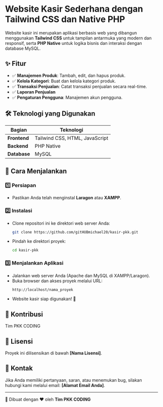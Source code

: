 # Website Kasir Sederhana dengan Tailwind CSS dan Native PHP

Website kasir ini merupakan aplikasi berbasis web yang dibangun menggunakan **Tailwind CSS** untuk tampilan antarmuka yang modern dan responsif, serta **PHP Native** untuk logika bisnis dan interaksi dengan database MySQL.

## ✨ Fitur

- ✅ **Manajemen Produk**: Tambah, edit, dan hapus produk.
- ✅ **Kelola Kategori**: Buat dan kelola kategori produk.
- ✅ **Transaksi Penjualan**: Catat transaksi penjualan secara real-time.
- ✅ **Laporan Penjualan**
- ✅ **Pengaturan Pengguna**: Manajemen akun pengguna.

## 🛠 Teknologi yang Digunakan

| Bagian      | Teknologi |
|-------------|------------|
| **Frontend** | Tailwind CSS, HTML, JavaScript |
| **Backend**  | PHP Native |
| **Database** | MySQL |

## 🚀 Cara Menjalankan

### 1️⃣ Persiapan
- Pastikan Anda telah menginstal **Laragon** atau **XAMPP**.

### 2️⃣ Instalasi
- Clone repositori ini ke direktori web server Anda:
  ```sh
  git clone https://github.com/gitHUBmichael20/kasir-pkk.git
  ```
- Pindah ke direktori proyek:
  ```sh
  cd kasir-pkk
  ```

### 3️⃣ Menjalankan Aplikasi
- Jalankan web server Anda (Apache dan MySQL di XAMPP/Laragon).
- Buka browser dan akses proyek melalui URL:
  ```sh
  http://localhost/nama_proyek
  ```
- Website kasir siap digunakan! 🎉

## 🤝 Kontribusi
Tim PKK CODING

## 📜 Lisensi
Proyek ini dilisensikan di bawah **[Nama Lisensi]**.

## 📧 Kontak
Jika Anda memiliki pertanyaan, saran, atau menemukan bug, silakan hubungi kami melalui email: **[Alamat Email Anda]**.

---
🚀 Dibuat dengan ❤️ oleh **Tim PKK CODING**
